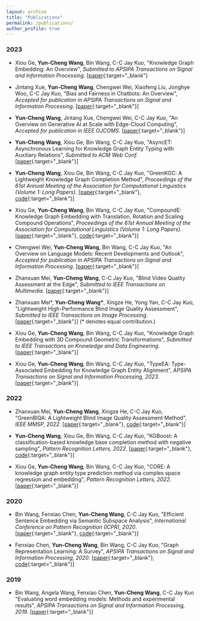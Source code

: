 ```yaml
---
layout: archive
title: "Publications"
permalink: /publications/
author_profile: true
---
```


### 2023
* Xiou Ge, __Yun-Cheng Wang__, Bin Wang, C-C Jay Kuo,
"Knowledge Graph Embedding: An Overview",
_Submitted to APSIPA Transactions on Signal and Information Processing_.
[[paper](https://arxiv.org/abs/2309.12501){:target="_blank"}

* Jintang Xue, __Yun-Cheng Wang__, Chengwei Wei, Xiaofeng Liu, Jonghye Woo, C-C Jay Kuo,
"Bias and Fairness in Chatbots: An Overview",
_Accepted for publication in APSIPA Transactions on Signal and Information Processing_.
[[paper](https://arxiv.org/abs/2309.08836){:target="_blank"}] 

* __Yun-Cheng Wang__, Jintang Xue, Chengwei Wei, C-C Jay Kuo,
"An Overview on Generative AI at Scale with Edge-Cloud Computing",
_Accepted for publication in IEEE OJCOMS_.
[[paper](https://ieeexplore.ieee.org/document/10268594){:target="_blank"}]

* __Yun-Cheng Wang__, Xiou Ge, Bin Wang, C-C Jay Kuo,
"AsyncET: Asynchronous Learning for Knowledge Graph Entity Typing with Auxiliary Relations",
_Submitted to ACM Web Conf_. [[paper](../files/AsyncET.pdf){:target="_blank"}]

* __Yun-Cheng Wang__, Xiou Ge, Bin Wang, C-C Jay Kuo,
"GreenKGC: A Lightweight Knowledge Graph Completion Method",
_Proceedings of the 61st Annual Meeting of the Association for Computational Linguistics (Volume 1: Long Papers)_.
[[paper](https://aclanthology.org/2023.acl-long.591/){:target="_blank"},
[code](https://github.com/yunchengwang/GreenKGC){:target="_blank"}]

* Xiou Ge, __Yun-Cheng Wang__, Bin Wang, C-C Jay Kuo,
"CompoundE: Knowledge Graph Embedding with Translation, Rotation and Scaling Compound Operations",
_Proceedings of the 61st Annual Meeting of the Association for Computational Linguistics (Volume 1: Long Papers)_.
[[paper](https://aclanthology.org/2023.acl-long.384/){:target="_blank"},
[code](https://github.com/hughxiouge/CompoundE){:target="_blank"}]

* Chengwei Wei, __Yun-Cheng Wang__, Bin Wang, C-C Jay Kuo,
"An Overview on Language Models: Recent Developments and Outlook",
_Accepted for publication in APSIPA Transactions on Signal and Information Processing_.
[[paper](https://arxiv.org/abs/2303.05759){:target="_blank"}]

* Zhanxuan Mei, __Yun-Cheng Wang__, C-C Jay Kuo,
"Blind Video Quality Assessment at the Edge",
_Submitted to IEEE Transactions on Multimedia_.
[[paper](https://arxiv.org/abs/2306.10386){:target="_blank"}]

* Zhanxuan Mei*, __Yun-Cheng Wang*__, Xingze He, Yong Yan, C-C Jay Kuo,
"Lightweight High-Performance Blind Image Quality Assessment",
_Submitted to IEEE Transactions on Image Processing_.
[[paper](https://arxiv.org/abs/2303.13057){:target="_blank"}]
(* denotes equal contribution.)

* Xiou Ge, __Yun-Cheng Wang__, Bin Wang, C-C Jay Kuo,
"Knowledge Graph Embedding with 3D Compound Geometric Transformations",
_Submitted to IEEE Transactions on Knowledge and Data Engineering_.
[[paper](https://arxiv.org/abs/2304.00378){:target="_blank"}]

* Xiou Ge, __Yun-Cheng Wang__, Bin Wang, C-C Jay Kuo,
"TypeEA: Type-Associated Embedding for Knowledge Graph Entity Alignment",
_APSIPA Transactions on Signal and Information Processing, 2023_.
[[paper](../files/TypeEA.pdf){:target="_blank"}]

### 2022

* Zhanxuan Mei, __Yun-Cheng Wang__, Xingze He, C-C Jay Kuo,
"GreenBIQA: A Lightweight Blind Image Quality
Assessment Method",
_IEEE MMSP, 2022_.
[[paper](https://ieeexplore.ieee.org/document/9948927/){:target="_blank"}, [code](https://github.com/zhanxuanm/GreenBIQA){:target="_blank"}]

* __Yun-Cheng Wang__, Xiou Ge, Bin Wang, C-C Jay Kuo,
"KGBoost: A classification-based knowledge base completion method with negative sampling",
_Pattern Recognition Letters, 2022_.
[[paper](https://www.sciencedirect.com/science/article/abs/pii/S0167865522000939){:target="_blank"}, [code](https://github.com/yunchengwang/KGBoost-KGC){:target="_blank"}]
  
* Xiou Ge, __Yun-Cheng Wang__, Bin Wang, C-C Jay Kuo,
"CORE: A knowledge graph entity type prediction method via complex space regression and embedding",
_Pattern Recognition Letters, 2022_.
[[paper](https://www.sciencedirect.com/science/article/abs/pii/S0167865522000897){:target="_blank"}]
  
### 2020

* Bin Wang, Fenxiao Chen, __Yun-Cheng Wang__, C-C Jay Kuo,
"Efficient Sentence Embedding via Semantic Subspace Analysis",
_International Conference on Pattern Recognition (ICPR), 2020_.
[[paper](../files/s3e.pdf){:target="_blank"}, [code](https://github.com/BinWang28/Sentence-Embedding-S3E){:target="_blank"}]

* Fenxiao Chen, __Yun-Cheng Wang__, Bin Wang, C-C Jay Kuo,
"Graph Representation Learning: A Survey",
_APSIPA Transactions on Signal and Information Processing, 2020_.
[[paper](../files/graph_emb_survey.pdf){:target="_blank"}, [code](https://github.com/yunchengwang/GRLL){:target="_blank"}]

### 2019

* Bin Wang, Angela Wang, Fenxiao Chen, __Yun-Cheng Wang__, C-C Jay Kuo
"Evaluating word embedding models: Methods and experimental results",
_APSIPA Transactions on Signal and Information Processing, 2019_.
[[paper](../files/word_emb_survey.pdf){:target="_blank"}]

